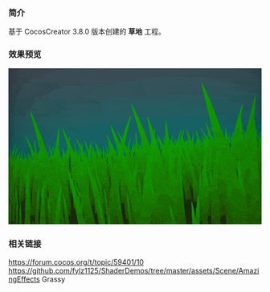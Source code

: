 ### 简介
基于 CocosCreator 3.8.0 版本创建的 **草地** 工程。

### 效果预览
![image](../../../gif/202207/2022070408.gif)

### 相关链接
https://forum.cocos.org/t/topic/59401/10        
https://github.com/fylz1125/ShaderDemos/tree/master/assets/Scene/AmazingEffects Grassy